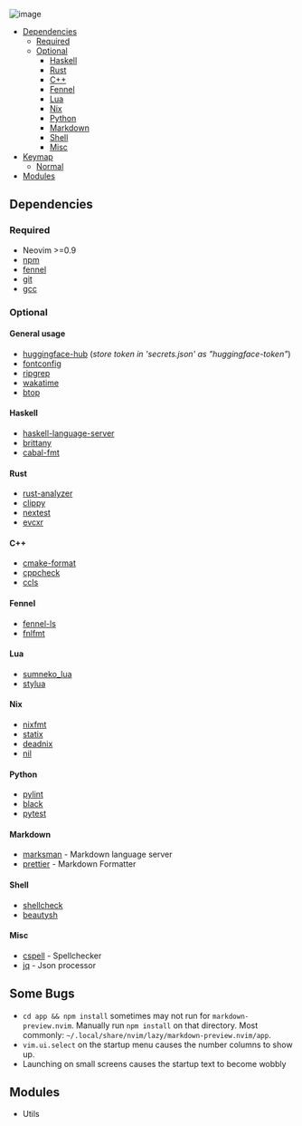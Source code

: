![image](https://user-images.githubusercontent.com/90542764/213342938-2b62f300-eb58-42e9-9249-3328b8e2ec26.png)

<!--toc:start-->

- [Dependencies](#dependencies)
  - [Required](#required)
  - [Optional](#optional)
    - [Haskell](#haskell)
    - [Rust](#rust)
    - [C++](#c)
    - [Fennel](#fennel)
    - [Lua](#lua)
    - [Nix](#nix)
    - [Python](#python)
    - [Markdown](#markdown)
    - [Shell](#shell)
    - [Misc](#misc)
- [Keymap](#keymap)
  - [Normal](#normal)
- [Modules](#modules)
<!--toc:end-->

## Dependencies

### Required

- Neovim >=0.9
- [npm](https://www.npmjs.com/)
- [fennel](https://fennel-lang.org/)
- [git](https://git-scm.com/)
- [gcc](https://gcc.gnu.org/)

### Optional

#### General usage
- [huggingface-hub](https://huggingface.co/welcome) (_store token in 'secrets.json' as "huggingface-token"_)
- [fontconfig](https://www.freedesktop.org/wiki/Software/fontconfig/)
- [ripgrep](https://github.com/BurntSushi/ripgrep)
- [wakatime](https://wakatime.com)
- [btop](https://github.com/aristocratos/btop)

#### Haskell

- [haskell-language-server](https://github.com/haskell/haskell-language-server)
- [brittany](https://hackage.haskell.org/package/brittany)
- [cabal-fmt](https://hackage.haskell.org/package/cabal-fmt)

#### Rust

- [rust-analyzer](https://rust-analyzer.github.io/)
- [clippy](https://github.com/rust-lang/rust-clippy)
- [nextest](https://github.com/nextest-rs/nextest)
- [evcxr](https://github.com/google/evcxr)

#### C++

- [cmake-format](https://github.com/cheshirekow/cmake_format)
- [cppcheck](https://cppcheck.sourceforge.io/)
- [ccls](https://github.com/MaskRay/ccls)

#### Fennel

- [fennel-ls](https://sr.ht/~xerool/fennel-ls/)
- [fnlfmt](https://git.sr.ht/~technomancy/fnlfmt)

#### Lua

- [sumneko_lua](https://github.com/sumneko/lua-language-server/wiki)
- [stylua](https://github.com/johnnymorganz/stylua)

#### Nix

- [nixfmt](https://hackage.haskell.org/package/nixfmt)
- [statix](https://github.com/nerdypepper/statix)
- [deadnix](https://github.com/astro/deadnix)
- [nil](https://github.com/oxalica/nil)

#### Python

- [pylint](https://pylint.pycqa.org/en/latest/)
- [black](https://github.com/psf/black)
- [pytest](https://docs.pytest.org/en/7.2.x/)

#### Markdown

- [marksman](https://github.com/artempyanykh/marksman) - Markdown language server
- [prettier](https://prettier.io/) - Markdown Formatter

#### Shell

- [shellcheck](https://hackage.haskell.org/package/ShellCheck)
- [beautysh](https://github.com/lovesegfault/beautysh)

#### Misc

- [cspell](https://github.com/streetsidesoftware/cspell) - Spellchecker
- [jq](https://github.com/stedolan/jq) - Json processor

## Some Bugs
- `cd app && npm install` sometimes may not run for `markdown-preview.nvim`. Manually run `npm install` on that directory. Most commonly: `~/.local/share/nvim/lazy/markdown-preview.nvim/app`.
- `vim.ui.select` on the startup menu causes the number columns to show up.
- Launching on small screens causes the startup text to become wobbly

## Modules
- Utils
